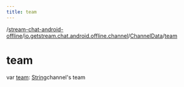```yaml
---
title: team
---
```

/[stream-chat-android-offline](../../index.md)/[io.getstream.chat.android.offline.channel](../index.md)/[ChannelData](index.md)/[team](team.md)  
  
  
  
# team  
var [team](team.md): [String](https://kotlinlang.org/api/latest/jvm/stdlib/kotlin/-string/index.html)channel's team
